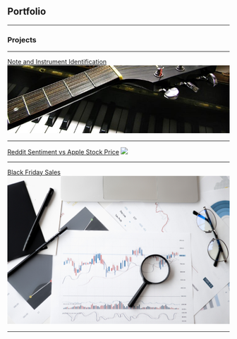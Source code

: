 ## Portfolio

---

### Projects


---
[Note and Instrument Identification](/music)
<a herf = "/music"><img src="images/guitar_piano_cropped.jpg?raw=true"/></a>

---
[Reddit Sentiment vs Apple Stock Price](/sample_page)
<img src="stock_better_cropped.jpg?raw=true"/>

---
[Black Friday Sales](/black_friday)
<img src="images/stock-stock-image.jpg?raw=true"/>



---
<!-- Remove above link if you don't want to attibute -->
